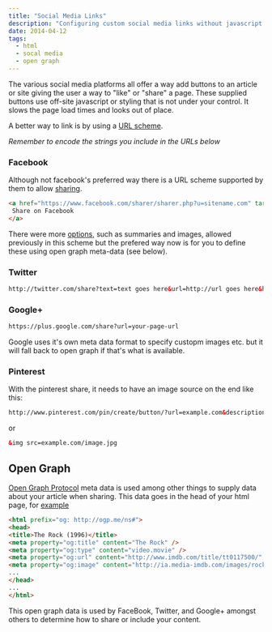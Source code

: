 ```yaml
---
title: "Social Media Links"
description: "Configuring custom social media links without javascript."
date: 2014-04-12
tags: 
  - html
  - socal media
  - open graph
---
```


The various social media platforms all offer a way add buttons to an article or site giving the user a way to "like" or "share" a page. These supplied buttons use off-site javascript or styling that is not under your control. It slows the page load times and looks out of place.

A better way to link is by using a [URL scheme](http://stackoverflow.com/questions/7157411/adding-a-google-plus-one-or-share-link-to-an-email-newsletter).

*Remember to encode the strings you include in the URLs below*

### Facebook
Although not facebook's preferred way there is a URL scheme supported by them to allow [sharing](https://developers.facebook.com/docs/plugins/share-button).

```html
<a href="https://www.facebook.com/sharer/sharer.php?u=sitename.com" target="_blank">
 Share on Facebook
</a>
```

There were more [options](http://stackoverflow.com/questions/12547088/how-do-i-customize-facebooks-sharer-php), such as summaries and images, allowed previously in this scheme but the prefered way now is for you to define these using open graph meta-data (see below).

### Twitter

```html
http://twitter.com/share?text=text goes here&url=http://url goes here&hashtags=hashtag1,hashtag2,hashtag3
```

### Google+

```html
https://plus.google.com/share?url=your-page-url
```

Google uses it's own meta data format to specify custopm images etc. but it will fall back to open graph if that's what is available.

### Pinterest

With the pinterest share, it needs to have an image source on the end like this:

```html
http://www.pinterest.com/pin/create/button/?url=example.com&description=blabla&data-pin-do="buttonPin"&data-pin-config="none"&media=example.com/image.jpg
```

or 

```html
&img src=example.com/image.jpg
```

## Open Graph
[Open Graph Protocol](https://developers.facebook.com/docs/opengraph/) meta data is used among other things to supply data about your article when sharing. This data goes in the head of your html page, for [example](http://ogp.me)

```html
<html prefix="og: http://ogp.me/ns#">
<head>
<title>The Rock (1996)</title>
<meta property="og:title" content="The Rock" />
<meta property="og:type" content="video.movie" />
<meta property="og:url" content="http://www.imdb.com/title/tt0117500/" />
<meta property="og:image" content="http://ia.media-imdb.com/images/rock.jpg" />
...
</head>
...
</html>
```

This open graph data is used by FaceBook, Twitter, and Google+ amongst others to determine how to share or include your content.
